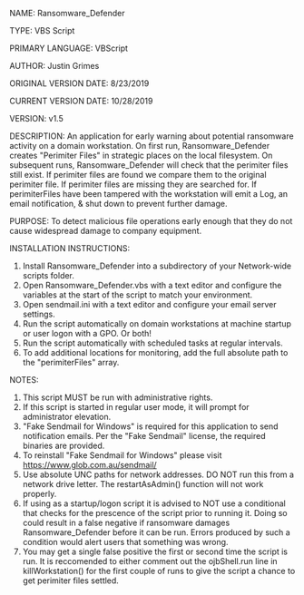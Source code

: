 NAME: Ransomware_Defender

TYPE: VBS Script

PRIMARY LANGUAGE: VBScript
 
AUTHOR: Justin Grimes

ORIGINAL VERSION DATE: 8/23/2019

CURRENT VERSION DATE: 10/28/2019

VERSION: v1.5


DESCRIPTION: An application for early warning about potential ransomware activity on a domain workstation. 
On first run, Ransomware_Defender creates "Perimiter Files" in strategic places on the local filesystem.
On subsequent runs, Ransomware_Defender will check that the perimiter files still exist.
If perimiter files are found we compare them to the original perimiter file. 
If perimiter files are missing they are searched for. 
If perimiterFiles have been tampered with the workstation will emit a Log, an email notification, & shut down to prevent further damage.





PURPOSE: To detect malicious file operations early enough that they do not cause widespread damage to company equipment.




INSTALLATION INSTRUCTIONS: 
1. Install Ransomware_Defender into a subdirectory of your Network-wide scripts folder.
2. Open Ransomware_Defender.vbs with a text editor and configure the variables at the start of the script to match your environment.
3. Open sendmail.ini with a text editor and configure your email server settings.
4. Run the script automatically on domain workstations at machine startup or user logon with a GPO. Or both!
5. Run the script automatically with scheduled tasks at regular intervals.
6. To add additional locations for monitoring, add the full absolute path to the "perimiterFiles" array.




NOTES: 
1. This script MUST be run with administrative rights.
2. If this script is started in regular user mode, it will prompt for administrator elevation.
3. "Fake Sendmail for Windows" is required for this application to send notification emails. Per the "Fake Sendmail" license, the required binaries are provided.
4. To reinstall "Fake Sendmail for Windows" please visit  https://www.glob.com.au/sendmail/
5. Use absolute UNC paths for network addresses. DO NOT run this from a network drive letter. The restartAsAdmin() function will not work properly.
6. If using as a startup/logon script it is advised to NOT use a conditional that checks for the prescence of the script prior to running it. Doing so could result in a false negative if ransomware damages Ransomware_Defender before it can be run. Errors produced by such a condition would alert users that something was wrong.
7. You may get a single false positive the first or second time the script is run. It is reccomended to either comment out the ojbShell.run line in killWorkstation() for the first couple of runs to give the script a chance to get perimiter files settled.
